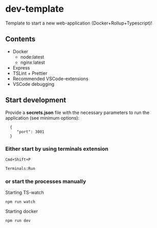 # dev-template

Template to start a new web-application (Docker+Rollup+Typescript)!

## Contents

- Docker
  - node:latest
  - nginx:latest
- Express
- TSLint + Prettier
- Recommended VSCode-extensions
- VSCode debugging

## Start development

Provide a **secrets.json** file with the necessary parameters to run the application (see minimum options):

      {
         "port": 3001
      }

### Either start by using terminals extension

    Cmd+Shift+P

    Terminals:Run

### or start the processes manually

Starting TS-watch

    npm run watch

Starting docker

    npm run dev
